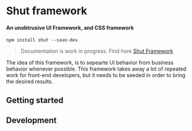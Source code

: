 # Shut framework

#### An unobtrusive UI Framework, and CSS framework

```
npm install shut --save-dev
```

> Documentation is work in progress. Find here <a href="https://shut.work/">Shut Framework</a>

The idea of this framework, is to sepearte UI behavior from business behavior whenever possible. This framework takes away a lot of repeated work for front-end developers, but it needs to be seeded in order to bring the desired results.  

## Getting started

## Development

